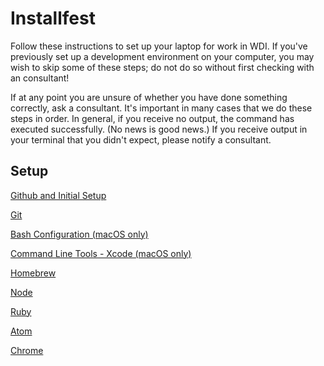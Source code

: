 # Installfest

Follow these instructions to set up your laptop for work in WDI. If you've previously set up a development environment on your computer, you may wish to skip some of these steps; do not do so without first checking with an consultant!

If at any point you are unsure of whether you have done something correctly, ask a consultant. It's important in many cases that we do these steps in order. In general, if you receive no output, the command has executed successfully. (No news is good news.) If you receive output in your terminal that you didn't expect, please notify a consultant.

## Setup

[Github and Initial Setup](github.md)

[Git](git.md)

[Bash Configuration (macOS only)](bash.md)

[Command Line Tools - Xcode (macOS only)](command_line_tools.md)

[Homebrew](homebrew.md)

[Node](node.md)

[Ruby](ruby.md)

[Atom](atom.md)

[Chrome](chrome.md)
